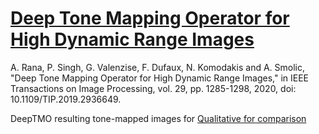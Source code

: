 # [Deep Tone Mapping Operator for High Dynamic Range Images](https://arxiv.org/abs/1908.04197)

A. Rana, P. Singh, G. Valenzise, F. Dufaux, N. Komodakis and A. Smolic, "Deep Tone Mapping Operator for High Dynamic Range Images," in IEEE Transactions on Image Processing, vol. 29, pp. 1285-1298, 2020, doi: 10.1109/TIP.2019.2936649.


DeepTMO resulting tone-mapped images for [Qualitative for comparison](https://www.dropbox.com/sh/xxh88bkf559d3vo/AAD7SkW_uLvwQRy7iCcA92Mca?dl=0)
